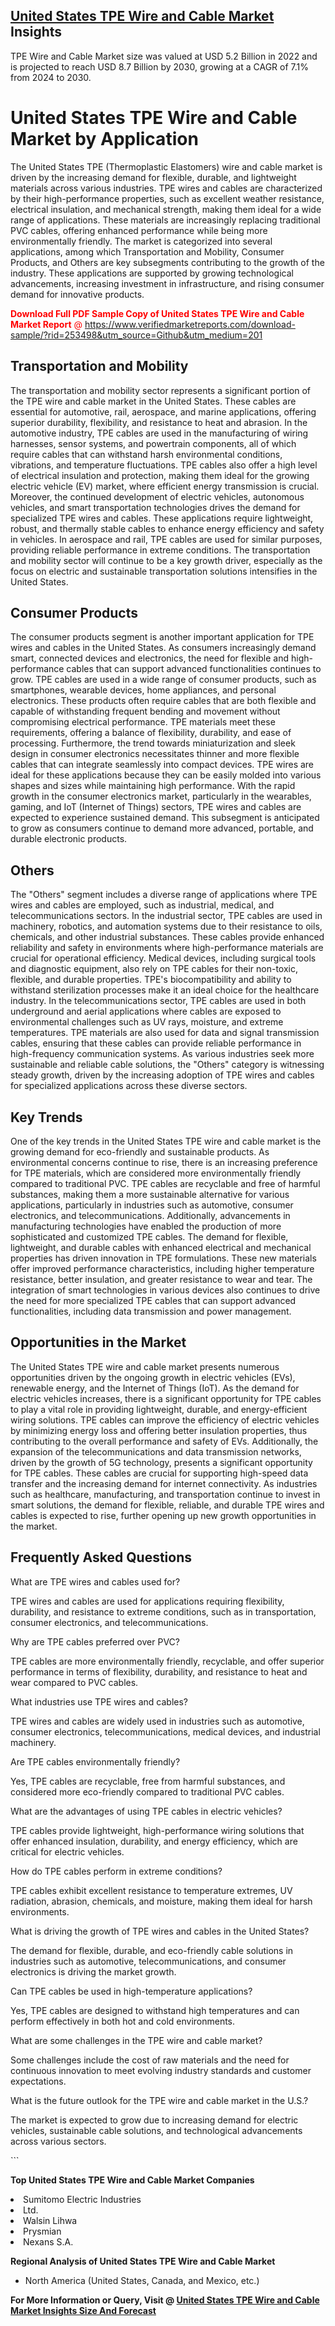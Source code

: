<h2><a href="https://www.verifiedmarketreports.com/download-sample/?rid=253498&amp;utm_source=Github&amp;utm_medium=201" target="_blank">United States TPE Wire and Cable Market</a> Insights</h2><p>TPE Wire and Cable Market size was valued at USD 5.2 Billion in 2022 and is projected to reach USD 8.7 Billion by 2030, growing at a CAGR of 7.1% from 2024 to 2030.</p><p><h1>United States TPE Wire and Cable Market by Application</h1><p>The United States TPE (Thermoplastic Elastomers) wire and cable market is driven by the increasing demand for flexible, durable, and lightweight materials across various industries. TPE wires and cables are characterized by their high-performance properties, such as excellent weather resistance, electrical insulation, and mechanical strength, making them ideal for a wide range of applications. These materials are increasingly replacing traditional PVC cables, offering enhanced performance while being more environmentally friendly. The market is categorized into several applications, among which Transportation and Mobility, Consumer Products, and Others are key subsegments contributing to the growth of the industry. These applications are supported by growing technological advancements, increasing investment in infrastructure, and rising consumer demand for innovative products. <p><span class=""><span style="color: #ff0000;"><strong>Download Full PDF Sample Copy of United States TPE Wire and Cable Market Report</strong> @ </span><a href="https://www.verifiedmarketreports.com/download-sample/?rid=253498&amp;utm_source=Github&amp;utm_medium=201" target="_blank">https://www.verifiedmarketreports.com/download-sample/?rid=253498&amp;utm_source=Github&amp;utm_medium=201</a></span></p></p><h2>Transportation and Mobility</h2><p>The transportation and mobility sector represents a significant portion of the TPE wire and cable market in the United States. These cables are essential for automotive, rail, aerospace, and marine applications, offering superior durability, flexibility, and resistance to heat and abrasion. In the automotive industry, TPE cables are used in the manufacturing of wiring harnesses, sensor systems, and powertrain components, all of which require cables that can withstand harsh environmental conditions, vibrations, and temperature fluctuations. TPE cables also offer a high level of electrical insulation and protection, making them ideal for the growing electric vehicle (EV) market, where efficient energy transmission is crucial. Moreover, the continued development of electric vehicles, autonomous vehicles, and smart transportation technologies drives the demand for specialized TPE wires and cables. These applications require lightweight, robust, and thermally stable cables to enhance energy efficiency and safety in vehicles. In aerospace and rail, TPE cables are used for similar purposes, providing reliable performance in extreme conditions. The transportation and mobility sector will continue to be a key growth driver, especially as the focus on electric and sustainable transportation solutions intensifies in the United States. <h2>Consumer Products</h2><p>The consumer products segment is another important application for TPE wires and cables in the United States. As consumers increasingly demand smart, connected devices and electronics, the need for flexible and high-performance cables that can support advanced functionalities continues to grow. TPE cables are used in a wide range of consumer products, such as smartphones, wearable devices, home appliances, and personal electronics. These products often require cables that are both flexible and capable of withstanding frequent bending and movement without compromising electrical performance. TPE materials meet these requirements, offering a balance of flexibility, durability, and ease of processing. Furthermore, the trend towards miniaturization and sleek design in consumer electronics necessitates thinner and more flexible cables that can integrate seamlessly into compact devices. TPE wires are ideal for these applications because they can be easily molded into various shapes and sizes while maintaining high performance. With the rapid growth in the consumer electronics market, particularly in the wearables, gaming, and IoT (Internet of Things) sectors, TPE wires and cables are expected to experience sustained demand. This subsegment is anticipated to grow as consumers continue to demand more advanced, portable, and durable electronic products. <h2>Others</h2><p>The "Others" segment includes a diverse range of applications where TPE wires and cables are employed, such as industrial, medical, and telecommunications sectors. In the industrial sector, TPE cables are used in machinery, robotics, and automation systems due to their resistance to oils, chemicals, and other industrial substances. These cables provide enhanced reliability and safety in environments where high-performance materials are crucial for operational efficiency. Medical devices, including surgical tools and diagnostic equipment, also rely on TPE cables for their non-toxic, flexible, and durable properties. TPE's biocompatibility and ability to withstand sterilization processes make it an ideal choice for the healthcare industry. In the telecommunications sector, TPE cables are used in both underground and aerial applications where cables are exposed to environmental challenges such as UV rays, moisture, and extreme temperatures. TPE materials are also used for data and signal transmission cables, ensuring that these cables can provide reliable performance in high-frequency communication systems. As various industries seek more sustainable and reliable cable solutions, the "Others" category is witnessing steady growth, driven by the increasing adoption of TPE wires and cables for specialized applications across these diverse sectors. <h2>Key Trends</h2><p>One of the key trends in the United States TPE wire and cable market is the growing demand for eco-friendly and sustainable products. As environmental concerns continue to rise, there is an increasing preference for TPE materials, which are considered more environmentally friendly compared to traditional PVC. TPE cables are recyclable and free of harmful substances, making them a more sustainable alternative for various applications, particularly in industries such as automotive, consumer electronics, and telecommunications. Additionally, advancements in manufacturing technologies have enabled the production of more sophisticated and customized TPE cables. The demand for flexible, lightweight, and durable cables with enhanced electrical and mechanical properties has driven innovation in TPE formulations. These new materials offer improved performance characteristics, including higher temperature resistance, better insulation, and greater resistance to wear and tear. The integration of smart technologies in various devices also continues to drive the need for more specialized TPE cables that can support advanced functionalities, including data transmission and power management. <h2>Opportunities in the Market</h2><p>The United States TPE wire and cable market presents numerous opportunities driven by the ongoing growth in electric vehicles (EVs), renewable energy, and the Internet of Things (IoT). As the demand for electric vehicles increases, there is a significant opportunity for TPE cables to play a vital role in providing lightweight, durable, and energy-efficient wiring solutions. TPE cables can improve the efficiency of electric vehicles by minimizing energy loss and offering better insulation properties, thus contributing to the overall performance and safety of EVs. Additionally, the expansion of the telecommunications and data transmission networks, driven by the growth of 5G technology, presents a significant opportunity for TPE cables. These cables are crucial for supporting high-speed data transfer and the increasing demand for internet connectivity. As industries such as healthcare, manufacturing, and transportation continue to invest in smart solutions, the demand for flexible, reliable, and durable TPE wires and cables is expected to rise, further opening up new growth opportunities in the market. <h2>Frequently Asked Questions</h2><p>What are TPE wires and cables used for?</p><p>TPE wires and cables are used for applications requiring flexibility, durability, and resistance to extreme conditions, such as in transportation, consumer electronics, and telecommunications.</p><p>Why are TPE cables preferred over PVC?</p><p>TPE cables are more environmentally friendly, recyclable, and offer superior performance in terms of flexibility, durability, and resistance to heat and wear compared to PVC cables.</p><p>What industries use TPE wires and cables?</p><p>TPE wires and cables are widely used in industries such as automotive, consumer electronics, telecommunications, medical devices, and industrial machinery.</p><p>Are TPE cables environmentally friendly?</p><p>Yes, TPE cables are recyclable, free from harmful substances, and considered more eco-friendly compared to traditional PVC cables.</p><p>What are the advantages of using TPE cables in electric vehicles?</p><p>TPE cables provide lightweight, high-performance wiring solutions that offer enhanced insulation, durability, and energy efficiency, which are critical for electric vehicles.</p><p>How do TPE cables perform in extreme conditions?</p><p>TPE cables exhibit excellent resistance to temperature extremes, UV radiation, abrasion, chemicals, and moisture, making them ideal for harsh environments.</p><p>What is driving the growth of TPE wires and cables in the United States?</p><p>The demand for flexible, durable, and eco-friendly cable solutions in industries such as automotive, telecommunications, and consumer electronics is driving the market growth.</p><p>Can TPE cables be used in high-temperature applications?</p><p>Yes, TPE cables are designed to withstand high temperatures and can perform effectively in both hot and cold environments.</p><p>What are some challenges in the TPE wire and cable market?</p><p>Some challenges include the cost of raw materials and the need for continuous innovation to meet evolving industry standards and customer expectations.</p><p>What is the future outlook for the TPE wire and cable market in the U.S.?</p><p>The market is expected to grow due to increasing demand for electric vehicles, sustainable cable solutions, and technological advancements across various sectors.</p>```</p><p><strong>Top United States TPE Wire and Cable Market Companies</strong></p><div data-test-id=""><p><li>Sumitomo Electric Industries</li><li> Ltd.</li><li> Walsin Lihwa</li><li> Prysmian</li><li> Nexans S.A.</li></p><div><strong>Regional Analysis of&nbsp;United States TPE Wire and Cable Market</strong></div><ul><li dir="ltr"><p dir="ltr">North America&nbsp;(United States, Canada, and Mexico, etc.)</p></li></ul><p><strong>For More Information or Query, Visit @&nbsp;</strong><strong><a href="https://www.verifiedmarketreports.com/product/tpe-wire-and-cable-market/?utm_source=Github&amp;utm_medium=201" target="_blank">United States TPE Wire and Cable Market Insights Size And Forecast</a></strong></p></div>
